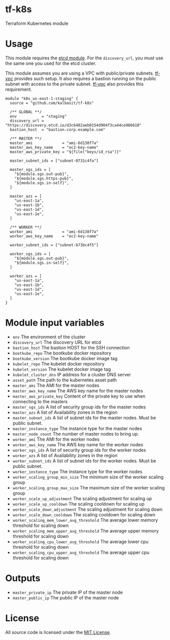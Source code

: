 # tf-k8s
Terraform Kubernetes module

# Usage

This module requires the [etcd
module](https://github.com/kalbasit/tf-etcd). For the `discovery_url`,
you must use the same one you used for the etcd cluster.

This module assumes you are using a VPC with public/private subnets.
[tf-vpc](https://github.com/kalbasit/tf-vpc) provides such setup. It
also requires a bastion running on the public subnet with access to the
private subnet. [tf-vpc](https://github.com/kalbasit/tf-vpc) also
provides this requirement.

```hcl
module "k8s_us-east-1-staging" {
  source = "github.com/kalbasit/tf-k8s"

  /** GLOBAL **/
  env           = "staging"
  discovery_url = "https://discovery.etcd.io/d3c6482aeb0154d904f3ca44ce986610"
  bastion_host  = "bastion.corp.example.com"

  /** MASTER **/
  master_ami             = "ami-6d138f7a"
  master_aws_key_name    = "ec2-key-name"
  master_aws_private_key = "${file("keys/id_rsa")}"

  master_subnet_ids = ["subnet-0731c4fa"]

  master_sgs_ids = [
    "${module.sgs.out-pub}",
    "${module.sgs.https-pub}",
    "${module.sgs.in-self}",
  ]

  master_azs = [
    "us-east-1a",
    "us-east-1b",
    "us-east-1d",
    "us-east-1e",
  ]

  /** WORKER **/
  worker_ami             = "ami-6d138f7a"
  worker_aws_key_name    = "ec2-key-name"

  worker_subnet_ids = ["subnet-b73bc4f5"]

  worker_sgs_ids = [
    "${module.sgs.out-pub}",
    "${module.sgs.in-self}",
  ]

  worker_azs = [
    "us-east-1a",
    "us-east-1b",
    "us-east-1d",
    "us-east-1e",
  ]
}
```

# Module input variables

- `env` The environment of the cluster
- `discovery_url` The discovery URL for etcd
- `bastion_host` The bastion HOST for the SSH connection
- `bootkube_repo` The bootkube docker repository
- `bootkube_version` The bootkube docker image tag
- `kubelet_repo` The kubelet docker repository
- `kubelet_version` The kubelet docker image tag
- `kubelet_cluster_dns` IP address for a cluster DNS server
- `asset_path` The path to the kubernetes asset path
- `master_ami` The AMI for the master nodes
- `master_aws_key_name` The AWS key name for the master nodes
- `master_aws_private_key` Content of the private key to use when connecting to the masters
- `master_sgs_ids` A list of security group ids for the master nodes
- `master_azs` A list of Availability zones in the region
- `master_subnet_ids` A list of subnet ids for the master nodes. Must be public subnet.
- `master_instance_type` The instance type for the master nodes
- `master_node_count` The number of master nodes to bring up.
- `worker_ami` The AMI for the worker nodes
- `worker_aws_key_name` The AWS key name for the worker nodes
- `worker_sgs_ids` A list of security group ids for the worker nodes
- `worker_azs` A list of Availability zones in the region
- `worker_subnet_ids` A list of subnet ids for the worker nodes. Must be public subnet.
- `worker_instance_type` The instance type for the worker nodes
- `worker_scaling_group_min_size` The minimum size of the worker scaling group
- `worker_scaling_group_max_size` The maximum size of the worker scaling group
- `worker_scale_up_adjustment` The scaling adjustment for scaling up
- `worker_scale_up_cooldown` The scaling cooldown for scaling up
- `worker_scale_down_adjustment` The scaling adjustment for scaling down
- `worker_scale_down_cooldown` The scaling cooldown for scaling down
- `worker_scaling_mem_lower_avg_threshold` The average lower memory threshold for scaling down
- `worker_scaling_mem_upper_avg_threshold` The average upper memory threshold for scaling down
- `worker_scaling_cpu_lower_avg_threshold` The average lower cpu threshold for scaling down
- `worker_scaling_cpu_upper_avg_threshold` The average upper cpu threshold for scaling down

# Outputs

- `master_private_ip` The private IP of the master node
- `master_public_ip` The public IP of the master node

# License

All source code is licensed under the [MIT License](LICENSE).

